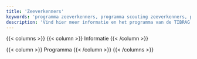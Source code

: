 ```yaml
---
title: 'Zeeverkenners'
keywords: 'programma zeeverkenners, programma scouting zeeverkenners, programma tibrag zeeverkenners'
description: 'Vind hier meer informatie en het programma van de TIBRAG zeeverkenners.'
---
```



{{< columns >}}
{{< column >}}
Informatie
{{< /column >}}

{{< column >}}
Programma
{{< /column >}}
{{< /columns >}}
